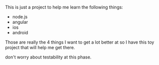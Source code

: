This is just a project to help me learn the following things:

  * node.js
  * angular
  * ios
  * android

Those are really the 4 things I want to get a lot better at so I have this toy project that will help me get there.

don't worry about testability at this phase.
